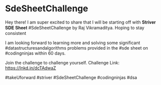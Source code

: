 # SdeSheetChallenge

Hey there!
I am super excited to share that I will be starting off with 𝐒𝐭𝐫𝐢𝐯𝐞𝐫 𝐒𝐃𝐄 𝐒𝐡𝐞𝐞𝐭 #SdeSheetChallenge by Raj Vikramaditya. Hoping to stay consistent
 
I am looking forward to learning more and solving some significant #datastructuresandalgorithms problems provided in the #sde sheet on #codingninjas within 60 days.
 

Join the challenge to challenge yourself.
Challenge Link: https://lnkd.in/dcTAdwaZ
 
#takeUforward #striver #SdeSheetChallenge #codingninjas #dsa
